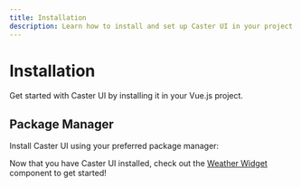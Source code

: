 ```yaml
---
title: Installation
description: Learn how to install and set up Caster UI in your project.
---
```


# Installation

Get started with Caster UI by installing it in your Vue.js project.

## Package Manager

Install Caster UI using your preferred package manager:

<InstallationTabs name="caster-ui" />

Now that you have Caster UI installed, check out the [Weather Widget](/components/weather-widget) component to get started!
